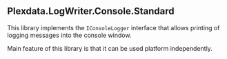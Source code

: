 
## Plexdata.LogWriter.Console.Standard

This library implements the ``IConsoleLogger`` interface that allows printing 
of logging messages into the console window.

Main feature of this library is that it can be used platform independently.
